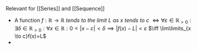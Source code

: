 Relevant for [[Series]] and [[Sequence]]
- A function $f: \mathbb{R} \to \mathbb{R}$ *tends to the limit* $L$ *as* $x$ *tends to* $c$ $\iff \forall \varepsilon \in \mathbb{R}_{>0}: \exists \delta \in \mathbb{R}_{>0}: \forall x \in \mathbb{R}: 0 < |x-c| < \delta \implies |f(x)-L| < \varepsilon$ $\iff \lim\limits_{x \to c}f(x)=L$
- 


